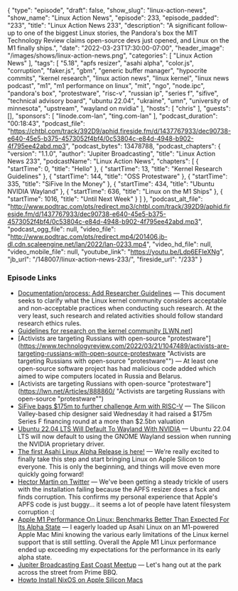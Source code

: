 {
  "type": "episode",
  "draft": false,
  "show_slug": "linux-action-news",
  "show_name": "Linux Action News",
  "episode": 233,
  "episode_padded": "233",
  "title": "Linux Action News 233",
  "description": "A significant follow-up to one of the biggest Linux stories, the Pandora's box the MIT Technology Review claims open-source devs just opened, and Linux on the M1 finally ships.",
  "date": "2022-03-23T17:30:00-07:00",
  "header_image": "/images/shows/linux-action-news.png",
  "categories": [
    "Linux Action News"
  ],
  "tags": [
    "5.18",
    "apfs resizer",
    "asahi alpha",
    "color.js",
    "corruption",
    "faker.js",
    "gbm",
    "generic buffer manager",
    "hypocrite commits",
    "kernel research",
    "linux action news",
    "linux kernel",
    "linux news podcast",
    "m1",
    "m1 performance on linux",
    "mit",
    "ngo",
    "node.ipc",
    "pandora's box",
    "protestware",
    "risc-v",
    "russian ip",
    "series f",
    "sifive",
    "technical advisory board",
    "ubuntu 22.04",
    "ukraine",
    "umn",
    "university of minnesota",
    "upstream",
    "wayland on nvidia"
  ],
  "hosts": [
    "chris"
  ],
  "guests": [],
  "sponsors": [
    "linode.com-lan",
    "ting.com-lan"
  ],
  "podcast_duration": "00:18:43",
  "podcast_file": "https://chtbl.com/track/392D9/aphid.fireside.fm/d/1437767933/dec90738-e640-45e5-b375-4573052f4bf4/0c53804c-e84d-4948-b902-4f795ee42abd.mp3",
  "podcast_bytes": 13478788,
  "podcast_chapters": {
    "version": "1.1.0",
    "author": "Jupiter Broadcasting",
    "title": "Linux Action News 233",
    "podcastName": "Linux Action News",
    "chapters": [
      {
        "startTime": 0,
        "title": "Hello"
      },
      {
        "startTime": 13,
        "title": "Kernel Research Guidelines"
      },
      {
        "startTime": 144,
        "title": "OSS Protestware"
      },
      {
        "startTime": 335,
        "title": "SiFive In the Money"
      },
      {
        "startTime": 434,
        "title": "Ubuntu NVIDIA Wayland"
      },
      {
        "startTime": 636,
        "title": "Linux on the M1 Ships"
      },
      {
        "startTime": 1016,
        "title": "Until Next Week"
      }
    ]
  },
  "podcast_alt_file": "http://www.podtrac.com/pts/redirect.mp3/chtbl.com/track/392D9/aphid.fireside.fm/d/1437767933/dec90738-e640-45e5-b375-4573052f4bf4/0c53804c-e84d-4948-b902-4f795ee42abd.mp3",
  "podcast_ogg_file": null,
  "video_file": "http://www.podtrac.com/pts/redirect.mp4/201406.jb-dl.cdn.scaleengine.net/lan/2022/lan-0233.mp4",
  "video_hd_file": null,
  "video_mobile_file": null,
  "youtube_link": "https://youtu.be/Ldp6EFIeXNg",
  "jb_url": "/148007/linux-action-news-233/",
  "fireside_url": "/233"
}


### Episode Links

  * [Documentation/process: Add Researcher Guidelines](https://git.kernel.org/pub/scm/linux/kernel/git/torvalds/linux.git/commit/?id=f09f6f9b6982 "Documentation/process: Add Researcher Guidelines") — This document seeks to clarify what the Linux kernel community considers acceptable and non-acceptable practices when conducting such research. At the very least, such research and related activities should follow standard research ethics rules.
  * [Guidelines for research on the kernel community [LWN.net]](https://lwn.net/Articles/888891/ "Guidelines for research on the kernel community \[LWN.net\]")
  * [Activists are targeting Russians with open-source "protestware"](https://www.technologyreview.com/2022/03/21/1047489/activists-are-targeting-russians-with-open-source-protestware "Activists are targeting Russians with open-source "protestware"") — At least one open-source software project has had malicious code added which aimed to wipe computers located in Russia and Belarus.
  * [Activists are targeting Russians with open-source "protestware"](https://lwn.net/Articles/888860/ "Activists are targeting Russians with open-source "protestware"")
  * [SiFive bags $175m to further challenge Arm with RISC-V](https://www.theregister.com/2022/03/16/sifive_175m_series_f/ "SiFive bags $175m to further challenge Arm with RISC-V") — The Silicon Valley-based chip designer said Wednesday it had raised a $175m Series F financing round at a more than $2.5bn valuation
  * [Ubuntu 22.04 LTS Will Default To Wayland With NVIDIA](https://www.phoronix.com/scan.php?page=news_item&px=Ubuntu-22.04-NV-Wayland-Default "Ubuntu 22.04 LTS Will Default To Wayland With NVIDIA") — Ubuntu 22.04 LTS will now default to using the GNOME Wayland session when running the NVIDIA proprietary driver. 
  * [The first Asahi Linux Alpha Release is here!](https://asahilinux.org/2022/03/asahi-linux-alpha-release/ "The first Asahi Linux Alpha Release is here!") — We’re really excited to finally take this step and start bringing Linux on Apple Silicon to everyone. This is only the beginning, and things will move even more quickly going forward!
  * [Hector Martin on Twitter](https://twitter.com/marcan42/status/1505992184079986688 "Hector Martin on Twitter") — We've been getting a steady trickle of users with the installation failing because the APFS resizer does a fsck and finds corruption. This confirms my personal experience that Apple's APFS code is just buggy... it seems a lot of people have latent filesystem corruption :(
  * [Apple M1 Performance On Linux: Benchmarks Better Than Expected For Its Alpha State](https://www.phoronix.com/scan.php?page=article&item=apple-m1-linux-perf&num=1 "Apple M1 Performance On Linux: Benchmarks Better Than Expected For Its Alpha State") — I eagerly loaded up Asahi Linux on an M1-powered Apple Mac Mini knowing the various early limitations of the Linux kernel support that is still settling. Overall the Apple M1 Linux performance ended up exceeding my expectations for the performance in its early alpha state.
  * [Jupiter Broadcasting East Coast Meetup](https://www.meetup.com/jupiterbroadcasting/events/284291401/ "Jupiter Broadcasting East Coast Meetup") — Let's hang out at the park across the street from Prime BBQ.
  * [Howto Install NixOS on Apple Silicon Macs](https://github.com/tpwrules/nixos-m1/blob/main/docs/uefi-standalone.md "Howto Install NixOS on Apple Silicon Macs")


